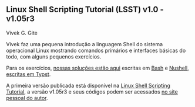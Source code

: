 ## Linux Shell Scripting Tutorial (LSST) v1.0 - v1.05r3

Vivek G. Gite

Vivek faz uma pequena introdução a linguagem Shell do sistema operacional Linux mostrando comandos primários e interfaces básicas do todo, com alguns pequenos exercícios.

Para os exercícios, [nossas soluções estão aqui](./resume.pdf) escritas em [Bash](https://www.gnu.org/software/bash/) e [Nushell](https://www.nushell.sh/), [escritas em Typst](./resume.typ).

A primeira versão publicada está disponível na [Linux Shell Scripting Tutorial](https://www.kau.edu.sa/files/830/files/60761_linux.pdf), a versão v1.05r3 e seus códigos podem ser acessados [no site pessoal do autor](http://www.freeos.com/guides/lsst/).
